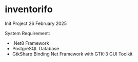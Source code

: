# inventorifo
Init Project 26 February 2025

System Requirement:
- .Net8 Framework
- PostgreSQL Database
- GtkSharp Binding Net Framework with GTK-3 GUI Toolkit